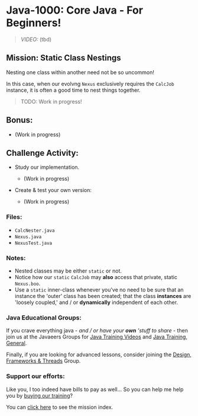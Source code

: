 # Java-1000: Core Java - For Beginners!

> _VIDEO:_ (tbd)

## Mission: Static Class Nestings
Nesting one class within another need not be so uncommon!

In this case, when our evolvng `Nexus` exclusively requires 
the `CalcJob` instance, it is often a good time to nest 
things together.

> TODO: Work in progress!

## Bonus:
- (Work in progress)

## Challenge Activity:
- Study our implementation.
  * (Work in progress)
  
- Create & test your own version:
  * (Work in progress)

### Files:
* `CalcNester.java`
* `Nexus.java`
* `NexusTest.java`

### Notes:
- Nested classes may be either `static` or not.
- Notice how our `static` `CalcJob` may __also__ access that private, static `Nexus.boo`. 
- Use a `static` inner-class whenever you've no need to be sure
that an instance the 'outer' class has been created; that the 
class __instances__ are 'loosely coupled,' and / or __dynamically__
independent of each other. 

### Java Educational Groups:
If you crave everything java - _and / or have your **own**
'stuff to share_ - then join us at the
Javaeers Groups for [Java Training Videos](https://www.facebook.com/JavaVideos9000/)
and [Java Training, General](https://www.facebook.com/groups/javatraining9000/).

Finally, if you are looking for advanced lessons, consider joining the
[Design, Frameworks & Threads](https://www.facebook.com/Java-Design-Frameworks-Thread-Video-Training-670850766419490)
Group.

### Support our efforts:
Like you, I too indeed have bills to pay as well... So you can help me help you
by [buying our training](https://www.udemy.com/course/how-to-java)?

You can [click here](../../../../MISSIONS.md) to see the mission index.

